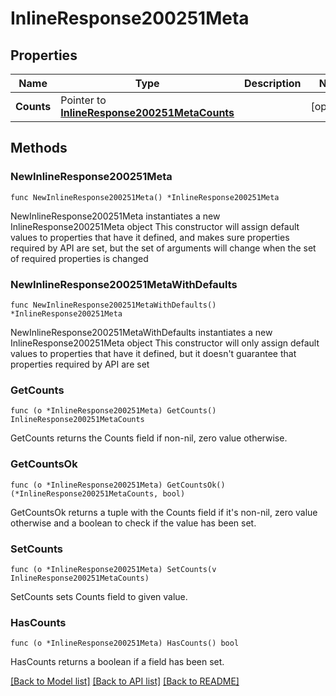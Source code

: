 # InlineResponse200251Meta

## Properties

Name | Type | Description | Notes
------------ | ------------- | ------------- | -------------
**Counts** | Pointer to [**InlineResponse200251MetaCounts**](InlineResponse200251MetaCounts.md) |  | [optional] 

## Methods

### NewInlineResponse200251Meta

`func NewInlineResponse200251Meta() *InlineResponse200251Meta`

NewInlineResponse200251Meta instantiates a new InlineResponse200251Meta object
This constructor will assign default values to properties that have it defined,
and makes sure properties required by API are set, but the set of arguments
will change when the set of required properties is changed

### NewInlineResponse200251MetaWithDefaults

`func NewInlineResponse200251MetaWithDefaults() *InlineResponse200251Meta`

NewInlineResponse200251MetaWithDefaults instantiates a new InlineResponse200251Meta object
This constructor will only assign default values to properties that have it defined,
but it doesn't guarantee that properties required by API are set

### GetCounts

`func (o *InlineResponse200251Meta) GetCounts() InlineResponse200251MetaCounts`

GetCounts returns the Counts field if non-nil, zero value otherwise.

### GetCountsOk

`func (o *InlineResponse200251Meta) GetCountsOk() (*InlineResponse200251MetaCounts, bool)`

GetCountsOk returns a tuple with the Counts field if it's non-nil, zero value otherwise
and a boolean to check if the value has been set.

### SetCounts

`func (o *InlineResponse200251Meta) SetCounts(v InlineResponse200251MetaCounts)`

SetCounts sets Counts field to given value.

### HasCounts

`func (o *InlineResponse200251Meta) HasCounts() bool`

HasCounts returns a boolean if a field has been set.


[[Back to Model list]](../README.md#documentation-for-models) [[Back to API list]](../README.md#documentation-for-api-endpoints) [[Back to README]](../README.md)


